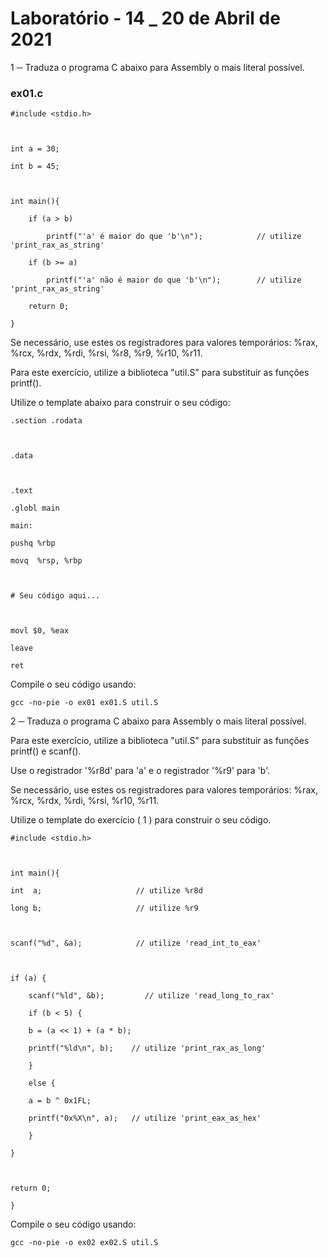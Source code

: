 # Laboratório - 14 _ 20 de Abril de 2021
1 ─ Traduza o programa C abaixo para Assembly o mais literal possível.

### ex01.c

    #include <stdio.h>



    int a = 30;

    int b = 45;



    int main(){

        if (a > b)

            printf("'a' é maior do que 'b'\n");            // utilize 'print_rax_as_string'

        if (b >= a)

            printf("'a' não é maior do que 'b'\n");        // utilize 'print_rax_as_string'

        return 0;

    }

Se necessário, use estes os registradores para valores temporários: %rax, %rcx, %rdx, %rdi, %rsi, %r8, %r9, %r10, %r11.

Para este exercício, utilize a biblioteca "util.S" para substituir as funções printf().

Utilize o template abaixo para construir o seu código:

    .section .rodata



    .data



    .text

    .globl main

    main:

    pushq %rbp

    movq  %rsp, %rbp



    # Seu código aqui...



    movl $0, %eax

    leave

    ret

Compile o seu código usando:

    gcc -no-pie -o ex01 ex01.S util.S

2 ─ Traduza o programa C abaixo para Assembly o mais literal possível.

Para este exercício, utilize a biblioteca "util.S" para substituir as funções printf() e scanf().

Use o registrador '%r8d' para 'a' e o registrador '%r9' para 'b'.

Se necessário, use estes os registradores para valores temporários: %rax, %rcx, %rdx, %rdi, %rsi, %r10, %r11.

Utilize o template do exercício ( 1 ) para construir o seu código.

    #include <stdio.h>



    int main(){

    int  a;                     // utilize %r8d

    long b;                     // utilize %r9



    scanf("%d", &a);            // utilize 'read_int_to_eax'



    if (a) {

        scanf("%ld", &b);         // utilize 'read_long_to_rax'

        if (b < 5) {

        b = (a << 1) + (a * b);

        printf("%ld\n", b);    // utilize 'print_rax_as_long'

        }

        else {

        a = b ^ 0x1FL;

        printf("0x%X\n", a);   // utilize 'print_eax_as_hex'

        }

    }



    return 0;

    }

Compile o seu código usando:

    gcc -no-pie -o ex02 ex02.S util.S